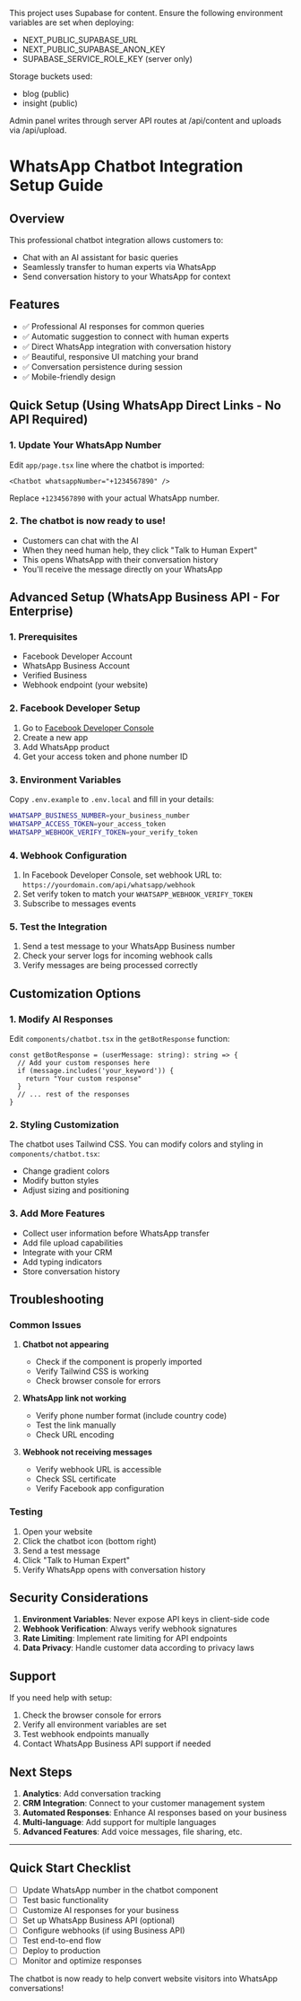 This project uses Supabase for content. Ensure the following environment variables are set when deploying:

- NEXT_PUBLIC_SUPABASE_URL
- NEXT_PUBLIC_SUPABASE_ANON_KEY
- SUPABASE_SERVICE_ROLE_KEY (server only)

Storage buckets used:
- blog (public)
- insight (public)

Admin panel writes through server API routes at /api/content and uploads via /api/upload.
# WhatsApp Chatbot Integration Setup Guide

## Overview
This professional chatbot integration allows customers to:
- Chat with an AI assistant for basic queries
- Seamlessly transfer to human experts via WhatsApp
- Send conversation history to your WhatsApp for context

## Features
- ✅ Professional AI responses for common queries
- ✅ Automatic suggestion to connect with human experts
- ✅ Direct WhatsApp integration with conversation history
- ✅ Beautiful, responsive UI matching your brand
- ✅ Conversation persistence during session
- ✅ Mobile-friendly design

## Quick Setup (Using WhatsApp Direct Links - No API Required)

### 1. Update Your WhatsApp Number
Edit `app/page.tsx` line where the chatbot is imported:
```tsx
<Chatbot whatsappNumber="+1234567890" />
```
Replace `+1234567890` with your actual WhatsApp number.

### 2. The chatbot is now ready to use!
- Customers can chat with the AI
- When they need human help, they click "Talk to Human Expert"
- This opens WhatsApp with their conversation history
- You'll receive the message directly on your WhatsApp

## Advanced Setup (WhatsApp Business API - For Enterprise)

### 1. Prerequisites
- Facebook Developer Account
- WhatsApp Business Account
- Verified Business
- Webhook endpoint (your website)

### 2. Facebook Developer Setup
1. Go to [Facebook Developer Console](https://developers.facebook.com/)
2. Create a new app
3. Add WhatsApp product
4. Get your access token and phone number ID

### 3. Environment Variables
Copy `.env.example` to `.env.local` and fill in your details:
```bash
WHATSAPP_BUSINESS_NUMBER=your_business_number
WHATSAPP_ACCESS_TOKEN=your_access_token
WHATSAPP_WEBHOOK_VERIFY_TOKEN=your_verify_token
```

### 4. Webhook Configuration
1. In Facebook Developer Console, set webhook URL to:
   `https://yourdomain.com/api/whatsapp/webhook`
2. Set verify token to match your `WHATSAPP_WEBHOOK_VERIFY_TOKEN`
3. Subscribe to messages events

### 5. Test the Integration
1. Send a test message to your WhatsApp Business number
2. Check your server logs for incoming webhook calls
3. Verify messages are being processed correctly

## Customization Options

### 1. Modify AI Responses
Edit `components/chatbot.tsx` in the `getBotResponse` function:
```tsx
const getBotResponse = (userMessage: string): string => {
  // Add your custom responses here
  if (message.includes('your_keyword')) {
    return "Your custom response"
  }
  // ... rest of the responses
}
```

### 2. Styling Customization
The chatbot uses Tailwind CSS. You can modify colors and styling in `components/chatbot.tsx`:
- Change gradient colors
- Modify button styles
- Adjust sizing and positioning

### 3. Add More Features
- Collect user information before WhatsApp transfer
- Add file upload capabilities
- Integrate with your CRM
- Add typing indicators
- Store conversation history

## Troubleshooting

### Common Issues

1. **Chatbot not appearing**
   - Check if the component is properly imported
   - Verify Tailwind CSS is working
   - Check browser console for errors

2. **WhatsApp link not working**
   - Verify phone number format (include country code)
   - Test the link manually
   - Check URL encoding

3. **Webhook not receiving messages**
   - Verify webhook URL is accessible
   - Check SSL certificate
   - Verify Facebook app configuration

### Testing
1. Open your website
2. Click the chatbot icon (bottom right)
3. Send a test message
4. Click "Talk to Human Expert"
5. Verify WhatsApp opens with conversation history

## Security Considerations

1. **Environment Variables**: Never expose API keys in client-side code
2. **Webhook Verification**: Always verify webhook signatures
3. **Rate Limiting**: Implement rate limiting for API endpoints
4. **Data Privacy**: Handle customer data according to privacy laws

## Support

If you need help with setup:
1. Check the browser console for errors
2. Verify all environment variables are set
3. Test webhook endpoints manually
4. Contact WhatsApp Business API support if needed

## Next Steps

1. **Analytics**: Add conversation tracking
2. **CRM Integration**: Connect to your customer management system
3. **Automated Responses**: Enhance AI responses based on your business
4. **Multi-language**: Add support for multiple languages
5. **Advanced Features**: Add voice messages, file sharing, etc.

---

## Quick Start Checklist

- [ ] Update WhatsApp number in the chatbot component
- [ ] Test basic functionality
- [ ] Customize AI responses for your business
- [ ] Set up WhatsApp Business API (optional)
- [ ] Configure webhooks (if using Business API)
- [ ] Test end-to-end flow
- [ ] Deploy to production
- [ ] Monitor and optimize responses

The chatbot is now ready to help convert website visitors into WhatsApp conversations!
